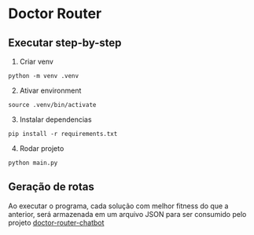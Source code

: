 # Doctor Router

## Executar step-by-step

1. Criar venv
```
python -m venv .venv
```

2. Ativar environment
```
source .venv/bin/activate
```

3. Instalar dependencias
```
pip install -r requirements.txt
```

4. Rodar projeto
```
python main.py
```

## Geração de rotas
Ao executar o programa, cada solução com melhor fitness do que a anterior, será armazenada em um arquivo JSON para ser 
consumido pelo projeto [doctor-router-chatbot](https://github.com/uiradias/fiap-monorepo/tree/main/doctor-router-chatbot)